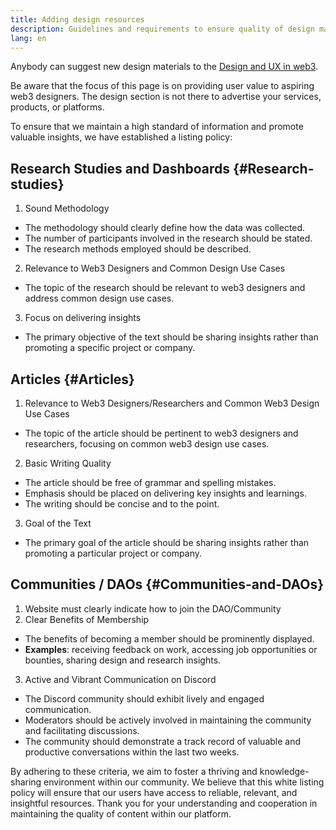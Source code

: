 ```yaml
---
title: Adding design resources
description: Guidelines and requirements to ensure quality of design materials on ethereum.org
lang: en
---
```


Anybody can suggest new design materials to the [Design and UX in web3](/developers/docs/design-and-ux/).

Be aware that the focus of this page is on providing user value to aspiring web3 designers. The design section is not there to advertise your services, products, or platforms.

To ensure that we maintain a high standard of information and promote valuable insights, we have established a listing policy:

## Research Studies and Dashboards {#Research-studies}

1. Sound Methodology
- The methodology should clearly define how the data was collected.
- The number of participants involved in the research should be stated.
- The research methods employed should be described.
2. Relevance to Web3 Designers and Common Design Use Cases
- The topic of the research should be relevant to web3 designers and address common design use cases.
3. Focus on delivering insights 
- The primary objective of the text should be sharing insights rather than promoting a specific project or company.

  
## Articles {#Articles}

1. Relevance to Web3 Designers/Researchers and Common Web3 Design Use Cases
  - The topic of the article should be pertinent to web3 designers and researchers, focusing on common web3 design use cases.
2. Basic Writing Quality
  - The article should be free of grammar and spelling mistakes.
  - Emphasis should be placed on delivering key insights and learnings.
  - The writing should be concise and to the point.
3. Goal of the Text
  - The primary goal of the article should be sharing insights rather than promoting a particular project or company.


## Communities / DAOs {#Communities-and-DAOs}

1. Website must clearly indicate how to join the DAO/Community
2. Clear Benefits of Membership
  - The benefits of becoming a member should be prominently displayed.
  - **Examples**: receiving feedback on work, accessing job opportunities or bounties, sharing design and research insights.
3. Active and Vibrant Communication on Discord
  - The Discord community should exhibit lively and engaged communication.
  - Moderators should be actively involved in maintaining the community and facilitating discussions.
  - The community should demonstrate a track record of valuable and productive conversations within the last two weeks.

By adhering to these criteria, we aim to foster a thriving and knowledge-sharing environment within our community. We believe that this white listing policy will ensure that our users have access to reliable, relevant, and insightful resources. Thank you for your understanding and cooperation in maintaining the quality of content within our platform.
